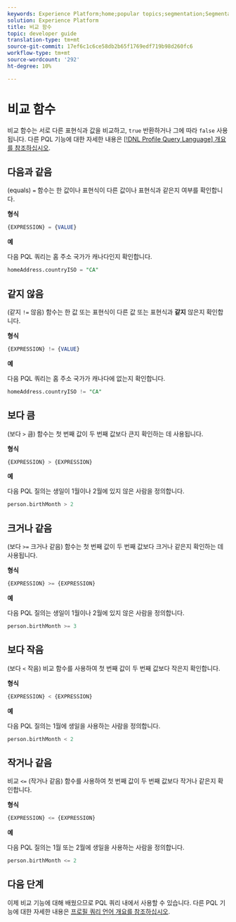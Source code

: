 ```yaml
---
keywords: Experience Platform;home;popular topics;segmentation;Segmentation;Segmentation Service;pql;PQL;Profile Query Language;comparison functions;comparison;
solution: Experience Platform
title: 비교 함수
topic: developer guide
translation-type: tm+mt
source-git-commit: 17ef6c1c6ce58db2b65f1769edf719b98d260fc6
workflow-type: tm+mt
source-wordcount: '292'
ht-degree: 10%

---
```



# 비교 함수

비교 함수는 서로 다른 표현식과 값을 비교하고, `true` 반환하거나 그에 따라 `false` 사용됩니다. 다른 PQL 기능에 대한 자세한 내용은 [[!DNL Profile Query Language] 개요를 참조하십시오](./overview.md).

## 다음과 같음

(equals) `=` 함수는 한 값이나 표현식이 다른 값이나 표현식과 같은지 여부를 확인합니다.

**형식**

```sql
{EXPRESSION} = {VALUE}
```

**예**

다음 PQL 쿼리는 홈 주소 국가가 캐나다인지 확인합니다.

```sql
homeAddress.countryISO = "CA"
```

## 같지 않음

(같지 `!=` 않음) 함수는 한 값 또는 표현식이 다른 값 또는 표현식과 **같지** 않은지 확인합니다.

**형식**

```sql
{EXPRESSION} != {VALUE}
```

**예**

다음 PQL 쿼리는 홈 주소 국가가 캐나다에 없는지 확인합니다.

```sql
homeAddress.countryISO != "CA"
```

## 보다 큼

(보다 `>` 큼) 함수는 첫 번째 값이 두 번째 값보다 큰지 확인하는 데 사용됩니다.

**형식**

```sql
{EXPRESSION} > {EXPRESSION} 
```

**예**

다음 PQL 질의는 생일이 1월이나 2월에 있지 않은 사람을 정의합니다.

```sql
person.birthMonth > 2
```

## 크거나 같음

(보다 `>=` 크거나 같음) 함수는 첫 번째 값이 두 번째 값보다 크거나 같은지 확인하는 데 사용됩니다.

**형식**

```sql
{EXPRESSION} >= {EXPRESSION} 
```

**예**

다음 PQL 질의는 생일이 1월이나 2월에 있지 않은 사람을 정의합니다.

```sql
person.birthMonth >= 3
```

## 보다 작음

(보다 `<` 작음) 비교 함수를 사용하여 첫 번째 값이 두 번째 값보다 작은지 확인합니다.

**형식**

```sql
{EXPRESSION} < {EXPRESSION} 
```

**예**

다음 PQL 질의는 1월에 생일을 사용하는 사람을 정의합니다.

```sql
person.birthMonth < 2
```

## 작거나 같음

비교 `<=` (작거나 같음) 함수를 사용하여 첫 번째 값이 두 번째 값보다 작거나 같은지 확인합니다.

**형식**

```sql
{EXPRESSION} <= {EXPRESSION} 
```

**예**

다음 PQL 질의는 1월 또는 2월에 생일을 사용하는 사람을 정의합니다.

```sql
person.birthMonth <= 2
```

## 다음 단계

이제 비교 기능에 대해 배웠으므로 PQL 쿼리 내에서 사용할 수 있습니다. 다른 PQL 기능에 대한 자세한 내용은 [프로필 쿼리 언어 개요를 참조하십시오](./overview.md).
